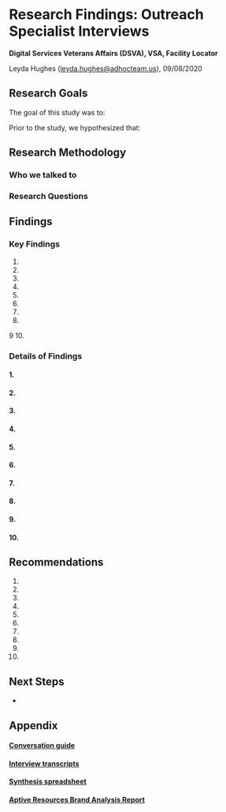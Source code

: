 # Research Findings: Outreach Specialist Interviews
**Digital Services Veterans Affairs (DSVA), VSA, Facility Locator**<br>

Leyda Hughes (leyda.hughes@adhocteam.us), 09/08/2020

## Research Goals 


The goal of this study was to: 


Prior to the study, we hypothesized that:


## Research Methodology 


### Who we talked to


### Research Questions


## Findings


### Key Findings

1. 
2.
3.
4.
5.
6.
7.
8.
9
10.

### Details of Findings

#### 1.  
>  

#### 2. 
>  

#### 3. 
> 

#### 4. 
> 

#### 5. 
> 

#### 6. 
> 

#### 7. 
> 

#### 8.
> 

#### 9. 
> 

#### 10.
> 


## Recommendations

1. 
2.
3.
4.
5.
6.
7.
8.
9.
10.

## Next Steps

* 

## Appendix

#### [Conversation guide]()

#### [Interview transcripts]()

#### [Synthesis spreadsheet]()

#### [Aptive Resources Brand Analysis Report]()
